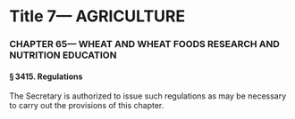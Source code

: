 
# Title 7— AGRICULTURE
### CHAPTER 65— WHEAT AND WHEAT FOODS RESEARCH AND NUTRITION EDUCATION
#### § 3415. Regulations

The Secretary is authorized to issue such regulations as may be necessary to carry out the provisions of this chapter.
